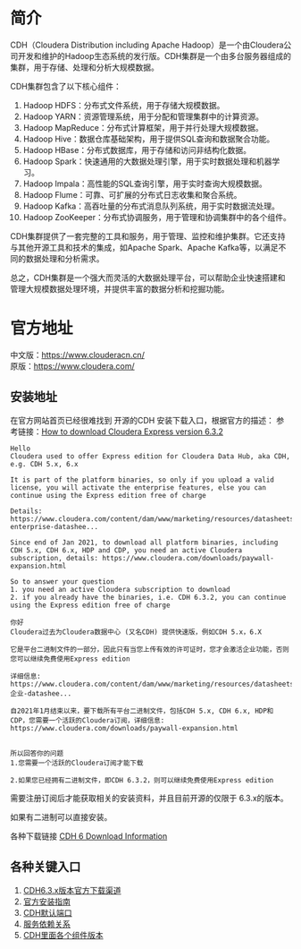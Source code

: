# 简介
CDH（Cloudera Distribution including Apache Hadoop）是一个由Cloudera公司开发和维护的Hadoop生态系统的发行版。CDH集群是一个由多台服务器组成的集群，用于存储、处理和分析大规模数据。

CDH集群包含了以下核心组件：
1. Hadoop HDFS：分布式文件系统，用于存储大规模数据。
2. Hadoop YARN：资源管理系统，用于分配和管理集群中的计算资源。
3. Hadoop MapReduce：分布式计算框架，用于并行处理大规模数据。
4. Hadoop Hive：数据仓库基础架构，用于提供SQL查询和数据聚合功能。
5. Hadoop HBase：分布式数据库，用于存储和访问非结构化数据。
6. Hadoop Spark：快速通用的大数据处理引擎，用于实时数据处理和机器学习。
7. Hadoop Impala：高性能的SQL查询引擎，用于实时查询大规模数据。
8. Hadoop Flume：可靠、可扩展的分布式日志收集和聚合系统。
9. Hadoop Kafka：高吞吐量的分布式消息队列系统，用于实时数据流处理。
10. Hadoop ZooKeeper：分布式协调服务，用于管理和协调集群中的各个组件。

CDH集群提供了一套完整的工具和服务，用于管理、监控和维护集群。它还支持与其他开源工具和技术的集成，如Apache Spark、Apache Kafka等，以满足不同的数据处理和分析需求。

总之，CDH集群是一个强大而灵活的大数据处理平台，可以帮助企业快速搭建和管理大规模数据处理环境，并提供丰富的数据分析和挖掘功能。

# 官方地址
中文版：https://www.clouderacn.cn/  
原版：https://www.cloudera.com/

## 安装地址
在官方网站首页已经很难找到 开源的CDH 安装下载入口，根据官方的描述：
参考链接：[How to download Cloudera Express version 6.3.2](https://community.cloudera.com/t5/Support-Questions/How-to-download-Cloudera-Express-version-6-3-2/m-p/314198)
```shell
Hello 
Cloudera used to offer Express edition for Cloudera Data Hub, aka CDH, e.g. CDH 5.x, 6.x

It is part of the platform binaries, so only if you upload a valid license, you will activate the enterprise features, else you can continue using the Express edition free of charge

Details: https://www.cloudera.com/content/dam/www/marketing/resources/datasheets/cloudera-enterprise-datashee...

Since end of Jan 2021, to download all platform binaries, including CDH 5.x, CDH 6.x, HDP and CDP, you need an active Cloudera subscription, details: https://www.cloudera.com/downloads/paywall-expansion.html

So to answer your question
1. you need an active Cloudera subscription to download
2. if you already have the binaries, i.e. CDH 6.3.2, you can continue using the Express edition free of charge 

你好
Cloudera过去为Cloudera数据中心 (又名CDH) 提供快速版，例如CDH 5.x，6.X

它是平台二进制文件的一部分，因此只有当您上传有效的许可证时，您才会激活企业功能，否则您可以继续免费使用Express edition

详细信息: https://www.cloudera.com/content/dam/www/marketing/resources/datasheets/cloudera-企业-datashee...

自2021年1月结束以来，要下载所有平台二进制文件，包括CDH 5.x, CDH 6.x, HDP和CDP，您需要一个活跃的Cloudera订阅，详细信息: https://www.cloudera.com/downloads/paywall-expansion.html


所以回答你的问题
1.您需要一个活跃的Cloudera订阅才能下载

2.如果您已经拥有二进制文件，即CDH 6.3.2，则可以继续免费使用Express edition
```
需要注册订阅后才能获取相关的安装资料，并且目前开源的仅限于 6.3.x的版本。

如果有二进制可以直接安装。

各种下载链接 [CDH 6 Download Information](https://docs.cloudera.com/documentation/enterprise/6/release-notes/topics/rg_cdh_6_download.html)
## 各种关键入口
1. [CDH6.3.x版本官方下载渠道](https://docs.cloudera.com/documentation/enterprise/6/release-notes/topics/rg_cdh_6_download.html) 
2. [官方安装指南](https://docs.cloudera.com/documentation/enterprise/6/6.3/topics/installation.html)
3. [CDH默认端口](https://docs.cloudera.com/documentation/enterprise/6/6.3/topics/cdh_ports.html)
4. [服务依赖关系](https://docs.cloudera.com/documentation/enterprise/6/6.3/topics/cm_ig_service_dependencies.html)
5. [CDH里面各个组件版本](https://docs.cloudera.com/documentation/enterprise/6/release-notes/topics/rg_cdh_63_packaging.html)


